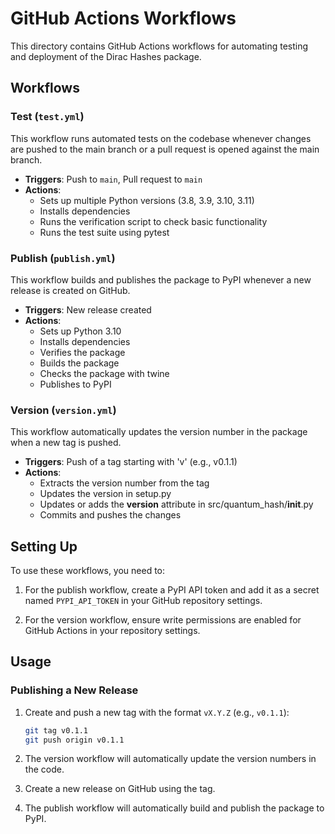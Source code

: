 # GitHub Actions Workflows

This directory contains GitHub Actions workflows for automating testing and deployment of the Dirac Hashes package.

## Workflows

### Test (`test.yml`)

This workflow runs automated tests on the codebase whenever changes are pushed to the main branch or a pull request is opened against the main branch.

- **Triggers**: Push to `main`, Pull request to `main`
- **Actions**:
  - Sets up multiple Python versions (3.8, 3.9, 3.10, 3.11)
  - Installs dependencies
  - Runs the verification script to check basic functionality
  - Runs the test suite using pytest

### Publish (`publish.yml`)

This workflow builds and publishes the package to PyPI whenever a new release is created on GitHub.

- **Triggers**: New release created
- **Actions**:
  - Sets up Python 3.10
  - Installs dependencies
  - Verifies the package
  - Builds the package
  - Checks the package with twine
  - Publishes to PyPI

### Version (`version.yml`)

This workflow automatically updates the version number in the package when a new tag is pushed.

- **Triggers**: Push of a tag starting with 'v' (e.g., v0.1.1)
- **Actions**:
  - Extracts the version number from the tag
  - Updates the version in setup.py
  - Updates or adds the __version__ attribute in src/quantum_hash/__init__.py
  - Commits and pushes the changes

## Setting Up

To use these workflows, you need to:

1. For the publish workflow, create a PyPI API token and add it as a secret named `PYPI_API_TOKEN` in your GitHub repository settings.

2. For the version workflow, ensure write permissions are enabled for GitHub Actions in your repository settings.

## Usage

### Publishing a New Release

1. Create and push a new tag with the format `vX.Y.Z` (e.g., `v0.1.1`):
   ```bash
   git tag v0.1.1
   git push origin v0.1.1
   ```

2. The version workflow will automatically update the version numbers in the code.

3. Create a new release on GitHub using the tag.

4. The publish workflow will automatically build and publish the package to PyPI. 